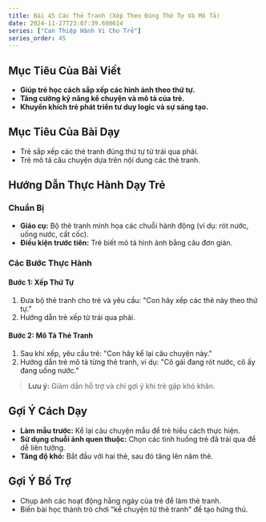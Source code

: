 ```yaml
---
title: Bài 45 Các Thẻ Tranh (Xếp Theo Đúng Thứ Tự Và Mô Tả)
date: 2024-11-27T23:07:39.698614
series: ["Can Thiệp Hành Vi Cho Trẻ"]
series_order: 45
---
```


## Mục Tiêu Của Bài Viết
- **Giúp trẻ học cách sắp xếp các hình ảnh theo thứ tự.**
- **Tăng cường kỹ năng kể chuyện và mô tả của trẻ.**
- **Khuyến khích trẻ phát triển tư duy logic và sự sáng tạo.**

## Mục Tiêu Của Bài Dạy
- Trẻ sắp xếp các thẻ tranh đúng thứ tự từ trái qua phải.
- Trẻ mô tả câu chuyện dựa trên nội dung các thẻ tranh.

## Hướng Dẫn Thực Hành Dạy Trẻ

### Chuẩn Bị
- **Giáo cụ:** Bộ thẻ tranh minh họa các chuỗi hành động (ví dụ: rót nước, uống nước, cất cốc).
- **Điều kiện trước tiên:** Trẻ biết mô tả hình ảnh bằng câu đơn giản.

### Các Bước Thực Hành
#### Bước 1: Xếp Thứ Tự
1. Đưa bộ thẻ tranh cho trẻ và yêu cầu: "Con hãy xếp các thẻ này theo thứ tự."
2. Hướng dẫn trẻ xếp từ trái qua phải.

#### Bước 2: Mô Tả Thẻ Tranh
1. Sau khi xếp, yêu cầu trẻ: "Con hãy kể lại câu chuyện này."
2. Hướng dẫn trẻ mô tả từng thẻ tranh, ví dụ: "Cô gái đang rót nước, cô ấy đang uống nước."

> **Lưu ý:** Giảm dần hỗ trợ và chỉ gợi ý khi trẻ gặp khó khăn.

## Gợi Ý Cách Dạy
- **Làm mẫu trước:** Kể lại câu chuyện mẫu để trẻ hiểu cách thực hiện.
- **Sử dụng chuỗi ảnh quen thuộc:** Chọn các tình huống trẻ đã trải qua để dễ liên tưởng.
- **Tăng độ khó:** Bắt đầu với hai thẻ, sau đó tăng lên năm thẻ.

## Gợi Ý Bổ Trợ
- Chụp ảnh các hoạt động hằng ngày của trẻ để làm thẻ tranh.
- Biến bài học thành trò chơi "kể chuyện từ thẻ tranh" để tạo hứng thú.

